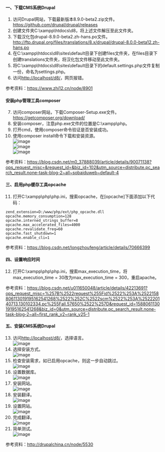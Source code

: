 #### 一、下载CMS系统Drupal  
1. 访问Drupal网站，下载最新版本8.9.0-beta2.zip文件。  
https://github.com/drupal/drupal/releases  
2. 创建文件夹C:\xampp\htdocs\d8，将上述文件解压至此文件夹。  
3. 下载汉化包drupal-8.9.0-beta2.zh-hans.po文件。  
http://ftp.drupal.org/files/translations/8.x/drupal/drupal-8.0.0-beta12.zh-hans.po  
4. 在C:\xampp\htdocs\d8\sites\default目录下创建files文件夹，在files目录下创建translations文件夹，将汉化包文件移动至此文件夹。  
5. 将C:\xampp\htdocs\d8\sites\default目录下的default.settings.php文件复制一份，命名为settings.php。  
6. 访问<http://localhost/d8/>，网页报错。  
  
参考资料：https://www.zhi12.cn/node/8901
  
#### 安装php管理工具composer  
7. 访问composer网站，下载Composer-Setup.exe文件。  
https://getcomposer.org/download/  
8. 安装composer，注意php.exe文件的位置是C:\xampp\php。  
9. 打开cmd，使用composer命令验证是否安装成功。  
10. 使用composer install命令下载和安装资源。  
![image](https://github.com/shawn2529/DatebasePrinciple/blob/master/CMS系统安装配置与测试结果/composer1.PNG)  
![image](https://github.com/shawn2529/DatebasePrinciple/blob/master/CMS系统安装配置与测试结果/composer2.PNG)  
![image](https://github.com/shawn2529/DatebasePrinciple/blob/master/CMS系统安装配置与测试结果/composer3.PNG)  
  
参考资料：https://blog.csdn.net/m0_37888039/article/details/90071138?ops_request_misc=&request_id=&biz_id=102&utm_source=distribute.pc_search_result.none-task-blog-2~all~sobaiduweb~default-4  
  
#### 三、启用php缓存工具opcache  
11. 打开C:\xampp\php\php.ini，搜索opcache，在[opcache]下面添加以下代码：  
```
zend_extension=D:/www/php/ext/php_opcache.dll
opcache.memory_consumption=128
opcache.interned_strings_buffer=8
opcache.max_accelerated_files=4000
opcache.revalidate_freq=60
opcache.fast_shutdown=1
opcache.enable_cli=1
```
  
参考资料：https://blog.csdn.net/longzhoufeng/article/details/70666399  
  
#### 四、设置响应时间  
12. 打开C:\xampp\php\php.ini，搜索max_execution_time，将max_execution_time = 30改为max_execution_time = 300，重启apache。  
  
参考资料：https://blog.csdn.net/u011650048/article/details/42213691?ops_request_misc=%257B%2522request%255Fid%2522%253A%2522158806113019195162541268%2522%252C%2522scm%2522%253A%252220140713.130102334.pc%255Fall.57650%2522%257D&request_id=158806113019195162541268&biz_id=0&utm_source=distribute.pc_search_result.none-task-blog-2~all~first_rank_v2~rank_v25-1  
  
#### 五、安装CMS系统Drupal  
13. 访问<http://localhost/d8/>，选择语言。  
![image](https://github.com/shawn2529/DatebasePrinciple/blob/master/CMS系统安装配置与测试结果/选择语言.PNG)   
14. 选择安装方式。  
![image](https://github.com/shawn2529/DatebasePrinciple/blob/master/CMS系统安装配置与测试结果/选择安装方式.PNG)  
15. 检查安装需求，如已启用opcache，则这一步自动跳过。  
![image](https://github.com/shawn2529/DatebasePrinciple/blob/master/CMS系统安装配置与测试结果/检查安装需求.PNG)    
16. 设置数据库。  
![image](https://github.com/shawn2529/DatebasePrinciple/blob/master/CMS系统安装配置与测试结果/设置数据库.PNG)  
17. 安装网站。  
![image](https://github.com/shawn2529/DatebasePrinciple/blob/master/CMS系统安装配置与测试结果/安装网站.PNG)  
18. 安装翻译。  
![image](https://github.com/shawn2529/DatebasePrinciple/blob/master/CMS系统安装配置与测试结果/安装翻译.PNG)   
19. 设置网站。  
![image](https://github.com/shawn2529/DatebasePrinciple/blob/master/CMS系统安装配置与测试结果/设置网站.PNG)  
20. 完成翻译。  
![image](https://github.com/shawn2529/DatebasePrinciple/blob/master/CMS系统安装配置与测试结果/完成翻译.PNG)  
21. 简单测试。  
![image](https://github.com/shawn2529/DatebasePrinciple/blob/master/CMS系统安装配置与测试结果/简单测试.PNG)  
  
参考资料：http://drupalchina.cn/node/5530

